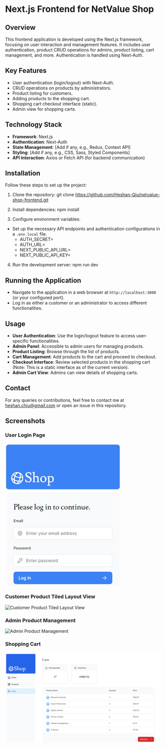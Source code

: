 # Next.js Frontend for NetValue Shop

## Overview

This frontend application is developed using the Next.js framework, focusing on user interaction and management features. It includes user authentication, product CRUD operations for admins, product listing, cart management, and more. Authentication is handled using Next-Auth.

## Key Features

-   User authentication (login/logout) with Next-Auth.
-   CRUD operations on products by administrators.
-   Product listing for customers.
-   Adding products to the shopping cart.
-   Shopping cart checkout interface (static).
-   Admin view for shopping carts.

## Technology Stack

-   **Framework**: Next.js
-   **Authentication**: Next-Auth
-   **State Management**: [Add if any, e.g., Redux, Context API]
-   **Styling**: [Add if any, e.g., CSS, Sass, Styled Components]
-   **API Interaction**: Axios or Fetch API (for backend communication)

## Installation

Follow these steps to set up the project:

1. Clone the repository:
   git clone https://github.com/Heshan-Qiu/netvalue-shop-frontend.git

2. Install dependencies:
   npm install

3. Configure environment variables:

-   Set up the necessary API endpoints and authentication configurations in a `.env.local` file.
    -   AUTH_SECRET=
    -   AUTH_URL=
    -   NEXT_PUBLIC_API_URL=
    -   NEXT_PUBLIC_API_KEY=

4. Run the development server:
   npm run dev

## Running the Application

-   Navigate to the application in a web browser at `http://localhost:3000` (or your configured port).
-   Log in as either a customer or an administrator to access different functionalities.

## Usage

-   **User Authentication**: Use the login/logout feature to access user-specific functionalities.
-   **Admin Panel**: Accessible to admin users for managing products.
-   **Product Listing**: Browse through the list of products.
-   **Cart Management**: Add products to the cart and proceed to checkout.
-   **Checkout Interface**: Review selected products in the shopping cart (Note: This is a static interface as of the current version).
-   **Admin Cart View**: Admins can view details of shopping carts.

## Contact

For any queries or contributions, feel free to contact me at heshan.chiu@gmail.com or open an issue in this repository.

## Screenshots

### User Login Page

![User Login Page](screenshots/login.png)

### Customer Product Tiled Layout View

![Customer Product Tiled Layout View](screenshots/customer-products.png)

### Admin Product Management

![Admin Product Management](screenshots/admin-products.png)

### Shopping Cart

![Shopping Cart](screenshots/cart.png)
